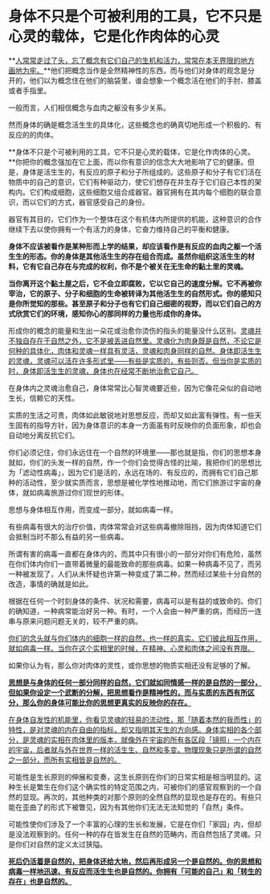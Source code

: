 # 身体不只是个可被利用的工具，它不只是心灵的载体，它是化作肉体的心灵

**<u>人常常走过了头，忘了概念有它们自己的生机和活力，常常在本无界限的地方画地为牢。</u>**他们把概念当作是全然精神性的东西，而与他们对身体的观念是分开的，他们以为概念住在他们的脑袋里，谁会想象一个概念活在他们的手肘、膝盖或者手指里。

一般而言，人们相信概念与血肉之躯没有多少关系。

然而身体的确是概念活生生的具体化，这些概念也的确真切地形成一个积极的、有反应的的肉体。

**身体不只是个可被利用的工具，它不只是心灵的载体，它是化作肉体的心灵。**你把你的概念强加在它上面，而以你有意识的信念大大地影响了它的健康。但是，身体是活生生的，有反应的原子和分子所组成的。这些原子和分子有它们活在物质中的自己的意识，它们有种驱动力，使它们想存在并生存于它们自己本性的架构内。它们构成细胞，这些细胞又组合成器官。器官拥有在其内每个细胞的联合意识，而以它们的方式，器官感受自己的身份。

器官有其目的，它们作为一个整体在这个有机体内所提供的机能，这种意识的合作继续下去以使你拥有一个有活力的身体，它奋力维持自己的平衡和健康。

**身体不应该被看作是某种形而上学的结果，却应该看作是有反应的血肉之躯一个活生生的形态。你的身体是其他活生生的存在组合而成。虽然你组织这活生生的材料，它有它自己存在与完成的权利，你不是个被关在无生命的黏土里的灵魂。**

**当你离开这个黏土屋之后，它不会立即腐败，它以它自己的速度分解。它不再被你宰治，它的原子、分子和细胞的生命被转译为其他活生生的自然形式。你的感知只是你所觉知的那些。甚至原子和分子也有它们自己细密的视野，而以它们自己的方式欣赏它们的环境，感知你心的那同样的力量也形成你的身体。**

形成你的概念的能量和生出一朵花或治愈你烫伤的指头的能量没什么区别。<u>灵魂并不独自存在于自然之外，它不是被丢进自然里。灵魂化为肉身既是自然，不论它是何种的具体化，肉体和灵魂一样具有灵活，灵魂和肉身同样的自然。身体即活生生的灵魂，灵魂可以活在许多形式里——有些是实质的，有些则否。但当你是实质的时，身体即活生生的灵魂，身体也在经常不断地治愈它自己。</u>

在身体内之灵魂治愈自己，身体常常比心智灵魂要近些，因为它像花朵似的自动地生长，信赖它的天性。

实质的生活之可贵，肉体如此敏锐地对思想反应，而却又如此富有弹性。有一些天生固有的指导方针，因为身体意识的本身一方面虽有时反映你的负面形象，却也会自动地分离反抗它们。

你们必须记住，你们永远住在一个自然的环境里——那也就是指，你们的思想本身就如，你们的头发一样的自然，作一个你们会觉得古怪的比喻，我把你们的思想比为「滤动性病毒」，因为它们是活的，永远在场的、有反应的，而拥有它们自己那种的活动性，至少就实质而言，思想是被化学性地推动地，而它们旅游过宇宙的身体，就如病毒旅游过你们现世的形体。

思想与身体相互作用，而变成一部分，就如病毒一样。

有些病毒有很大的治疗价值，肉体常常会对这些病毒撤除阻挡，因为肉体知道它们会抵制当时不那么有益的另一些病毒。

所谓有害的病毒一直都在身体内的，而其中只有很小的一部分对你们有危险，虽然在你们体内你们一直带着微量的最能致命的那些病毒。如果一种病毒不见了，而另一种被发现了，人们从未怀疑也许第一种变成了第二种，然而经过某些十分自然的改造，事情的确就是如此。

根据在任何一个时刻身体的条件、状况和需要，病毒可以是有益的或致命的。你们的确知道，一种病常能治好另一种。有时，一个人会由一种严重的病，而经历一连串与原来问题问题无关的，较不严重的病。

<u>你们的念头就与你们体内的细胞一样的自然，也一样的真实。它们彼此相互作用，就如病毒一样。当你在这个实相里的时候，在精神、心灵和肉体之间没有界限。</u>

如果你认为有，那么你对肉体的灵性，或你思想的物质实相还没有足够的了解。

**<u>思想是与身体的任何一部分同样的自然，它们就如同情感一样的是自然的一部分，但如果你设定一个武断的分解，把思想看作是精神性的，而与实质的东西有所区分，那么你的身体可能比你的思想更真实的反映你的存在。</u>**

<u>在身体自发性的机能里，你看见灵魂的轻易的流动性，那「随着本然的我而性」的特性，是对灵魂的内在自由的指标，却又指明其天生的方向感。身体实相的各个部分，是灵魂的实相在肉体里的版本，就像外在宇宙的所有各区段「镜照」一个内在的宇宙，后者就与外在世界一样的活生生、自然和多变。物理现象只是所谓的自然之一部分，而所有实相皆是自然的。</u>

可能性是生长原则的伸展和变奏，这生长原则在你们的日常实相是相当明显的。这种生长是繁生在你们这个确实性的特定范围之内，可被你们的感官观察到的一个自然的显现。再次的，其他种类的对那个原则的全然自然的显现也是存在的。有些只能在歪曲了的形式下被瞥见，因为有其他你们无法无法知觉的「自然」条件。

可能性使你们涉及了一个丰富的心理的生长和发展，它是在你们「家园」内，但却是没法观察到的。任何一种的存在皆发生在自然的范畴内，而自然包括了灵魂。只是你们对自然的定义太过狭隘。

<u>**死后仍活着是自然的，把身体还给大地，然后再形成另一个是自然的。你的思想和病毒一样地迅速、有反应而活生生也是自然的。你拥有「可能的自己」和「转生的存在」也是自然的。**</u>

